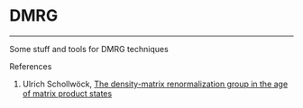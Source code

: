 # DMRG
<HR>

Some stuff and tools for DMRG techniques


References
1. Ulrich Schollwöck, [The density-matrix renormalization group in the age of matrix product states](https://www.sciencedirect.com/science/article/abs/pii/S0003491610001752)
